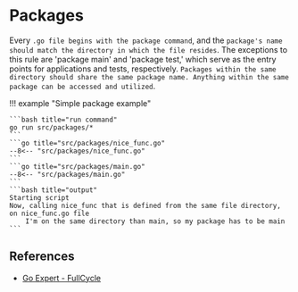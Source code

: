 # Packages

Every `.go file begins with the package command`, and the `package's name should match the directory in which the file resides`. The exceptions to this rule are 'package main' and 'package test,' which serve as the entry points for applications and tests, respectively. `Packages within the same directory should share the same package name. Anything within the same package can be accessed and utilized`.

!!! example "Simple package example"

    ```bash title="run command"
    go run src/packages/*
    ```
    ```go title="src/packages/nice_func.go"
    --8<-- "src/packages/nice_func.go"
    ```
    ```go title="src/packages/main.go"
    --8<-- "src/packages/main.go"
    ```
    ```bash title="output"
    Starting script
    Now, calling nice_func that is defined from the same file directory, on nice_func.go file
        I'm on the same directory than main, so my package has to be main
    ```

## References

- [Go Expert - FullCycle](https://goexpert.fullcycle.com.br/curso/)
